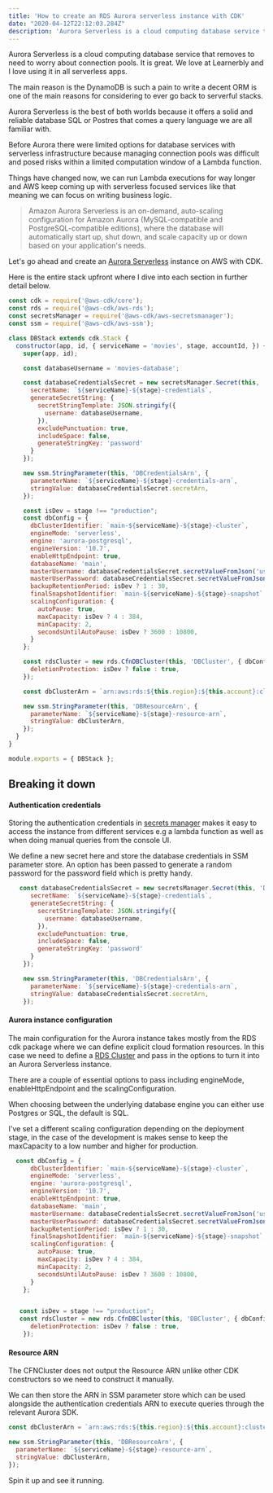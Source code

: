 ```yaml
---
title: 'How to create an RDS Aurora serverless instance with CDK'
date: "2020-04-12T22:12:03.284Z"
description: 'Aurora Serverless is a cloud computing database service that removes to need to worry about connection pools'
---
```

Aurora Serverless is a cloud computing database service that removes to need to worry about connection pools. It is great. We love at Learnerbly and I love using it in all serverless apps.

The main reason is the DynamoDB is such a pain to write a decent ORM is one of the main reasons for considering to ever go back to serverful stacks.

Aurora Serverless is the best of both worlds because it offers a solid and reliable database SQL or Postres that comes a query language we are all familiar with.

Before Aurora there were limited options for database services with serverless infrastructure because managing connection pools was difficult and posed risks within a limited computation window of a Lambda function.

Things have changed now, we can run Lambda executions for way longer and AWS keep coming up with serverless focused services like that meaning we can focus on writing business logic.

> Amazon Aurora Serverless is an on-demand, auto-scaling configuration for Amazon Aurora (MySQL-compatible and PostgreSQL-compatible editions), where the database will automatically start up, shut down, and scale capacity up or down based on your application's needs. 

Let's go ahead and create an [Aurora Serverless](https://aws.amazon.com/rds/aurora/serverless/) instance on AWS with CDK.

Here is the entire stack upfront where I dive into each section in further detail below.


```javascript
const cdk = require('@aws-cdk/core');
const rds = require('@aws-cdk/aws-rds');
const secretsManager = require('@aws-cdk/aws-secretsmanager');
const ssm = require('@aws-cdk/aws-ssm');

class DBStack extends cdk.Stack {
  constructor(app, id, { serviceName = 'movies', stage, accountId, }) {
    super(app, id);

    const databaseUsername = 'movies-database';

    const databaseCredentialsSecret = new secretsManager.Secret(this, 'DBCredentialsSecret', {
      secretName: `${serviceName}-${stage}-credentials`,
      generateSecretString: {
        secretStringTemplate: JSON.stringify({
          username: databaseUsername,
        }),
        excludePunctuation: true,
        includeSpace: false,
        generateStringKey: 'password'
      }
    });

    new ssm.StringParameter(this, 'DBCredentialsArn', {
      parameterName: `${serviceName}-${stage}-credentials-arn`,
      stringValue: databaseCredentialsSecret.secretArn,
    });

    const isDev = stage !== "production";
    const dbConfig = {
      dbClusterIdentifier: `main-${serviceName}-${stage}-cluster`,
      engineMode: 'serverless',
      engine: 'aurora-postgresql',
      engineVersion: '10.7',
      enableHttpEndpoint: true,
      databaseName: 'main',
      masterUsername: databaseCredentialsSecret.secretValueFromJson('username').toString(),
      masterUserPassword: databaseCredentialsSecret.secretValueFromJson('password'),
      backupRetentionPeriod: isDev ? 1 : 30,
      finalSnapshotIdentifier: `main-${serviceName}-${stage}-snapshot`,
      scalingConfiguration: {
        autoPause: true,
        maxCapacity: isDev ? 4 : 384,
        minCapacity: 2,
        secondsUntilAutoPause: isDev ? 3600 : 10800,
      }
    };

    const rdsCluster = new rds.CfnDBCluster(this, 'DBCluster', { dbConfig,
      deletionProtection: isDev ? false : true,
    });

    const dbClusterArn = `arn:aws:rds:${this.region}:${this.account}:cluster:${rdsCluster.ref}`;

    new ssm.StringParameter(this, 'DBResourceArn', {
      parameterName: `${serviceName}-${stage}-resource-arn`,
      stringValue: dbClusterArn,
    });
  }
}

module.exports = { DBStack };
```

## Breaking it down

#### Authentication credentials

Storing the authentication credentials in [secrets manager](https://aws.amazon.com/secrets-manager/) makes it easy to access the instance from different services e.g a lambda function as well as when doing manual queries from the console UI.

We define a new secret here and store the database credentials in SSM parameter store. An option has been passed to generate a random password for the password field which is pretty handy.

```javascript
   const databaseCredentialsSecret = new secretsManager.Secret(this, 'DBCredentialsSecret', {
      secretName: `${serviceName}-${stage}-credentials`,
      generateSecretString: {
        secretStringTemplate: JSON.stringify({
          username: databaseUsername,
        }),
        excludePunctuation: true,
        includeSpace: false,
        generateStringKey: 'password'
      }
    });

    new ssm.StringParameter(this, 'DBCredentialsArn', {
      parameterName: `${serviceName}-${stage}-credentials-arn`,
      stringValue: databaseCredentialsSecret.secretArn,
    });
```

#### Aurora instance configuration

The main configuration for the Aurora instance takes mostly from the RDS cdk package where we can define explicit cloud formation resources. In this case we need to define a [RDS Cluster](https://docs.aws.amazon.com/cdk/api/latest/docs/@aws-cdk_aws-rds.CfnDBCluster.html) and pass in the options to turn it into an Aurora Serverless instance.

There are a couple of essential options to pass including engineMode, enableHttpEndpoint and the scalingConfiguration.

When choosing between the underlying database engine you can either use Postgres or SQL, the default is SQL.

I've set a different scaling configuration depending on the deployment stage, in the case of the development is makes sense to keep the maxCapacity to a low number and higher for production. 

```javascript
  const dbConfig = {
      dbClusterIdentifier: `main-${serviceName}-${stage}-cluster`,
      engineMode: 'serverless',
      engine: 'aurora-postgresql',
      engineVersion: '10.7',
      enableHttpEndpoint: true,
      databaseName: 'main',
      masterUsername: databaseCredentialsSecret.secretValueFromJson('username').toString(),
      masterUserPassword: databaseCredentialsSecret.secretValueFromJson('password'),
      backupRetentionPeriod: isDev ? 1 : 30,
      finalSnapshotIdentifier: `main-${serviceName}-${stage}-snapshot`,
      scalingConfiguration: {
        autoPause: true,
        maxCapacity: isDev ? 4 : 384,
        minCapacity: 2,
        secondsUntilAutoPause: isDev ? 3600 : 10800,
      }
    };


   const isDev = stage !== "production";
   const rdsCluster = new rds.CfnDBCluster(this, 'DBCluster', { dbConfig,
      deletionProtection: isDev ? false : true,
    });

```

#### Resource ARN

The CFNCluster does not output the Resource ARN unlike other CDK constructors so we need to construct it manually. 

We can then store the ARN in SSM parameter store which can be used alongside the authentication credentials ARN to execute queries through the relevant Aurora SDK.

```javascript
const dbClusterArn = `arn:aws:rds:${this.region}:${this.account}:cluster:${rdsCluster.ref}`;

new ssm.StringParameter(this, 'DBResourceArn', {
  parameterName: `${serviceName}-${stage}-resource-arn`,
  stringValue: dbClusterArn,
});
```

Spin it up and see it running.
